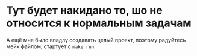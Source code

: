 # Тут будет накидано то, шо не относится к нормальным задачам

А ещё мне было впадлу создавать целый проект, поэтому радуйтесь мейк файлом, стартует с `make run`
